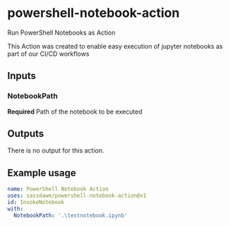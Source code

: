 # powershell-notebook-action

Run PowerShell Notebooks as Action

This Action was created to enable easy execution of jupyter notebooks as part of our CI/CD workflows

## Inputs

### NotebookPath

**Required** Path of the notebook to be executed

## Outputs

There is no output for this action.

## Example usage

```yaml
name: PowerShell Notebook Action
uses: sassdawe/powershell-notebook-action@v1
id: InvokeNotebook
with:
  NotebookPath: '.\testnotebook.ipynb'
```
